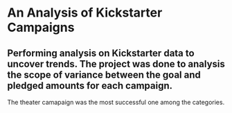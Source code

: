 # An Analysis of Kickstarter Campaigns
Performing analysis on Kickstarter data to uncover trends.
The project was done to analysis the scope of variance between the goal and pledged amounts for each campaign.
---
The theater camapaign was the most successful one among the categories.
